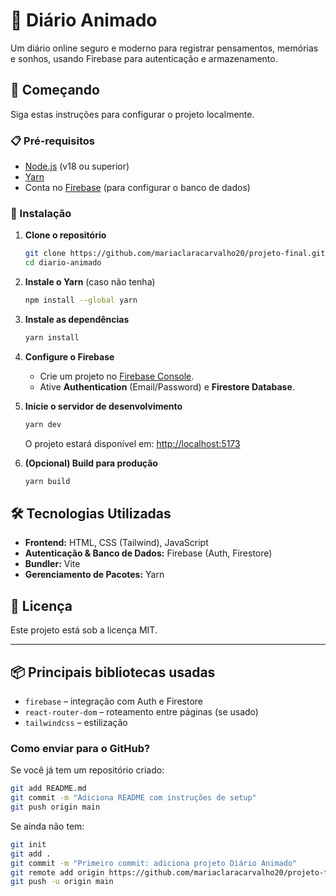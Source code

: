 # 📒 Diário Animado  

Um diário online seguro e moderno para registrar pensamentos, memórias e sonhos, usando Firebase para autenticação e armazenamento.  

## 🚀 Começando  

Siga estas instruções para configurar o projeto localmente.  

### 📋 Pré-requisitos  

- [Node.js](https://nodejs.org/) (v18 ou superior)  
- [Yarn](https://yarnpkg.com/) 
- Conta no [Firebase](https://firebase.google.com/) (para configurar o banco de dados)  

### 🔧 Instalação  

1. **Clone o repositório**  
   ```bash
   git clone https://github.com/mariaclaracarvalho20/projeto-final.git
   cd diario-animado
   ```

2. **Instale o Yarn** (caso não tenha)  
   ```bash
   npm install --global yarn
   ```

3. **Instale as dependências**  
   ```bash
   yarn install
   ```

4. **Configure o Firebase**  
   - Crie um projeto no [Firebase Console](https://console.firebase.google.com/).  
   - Ative **Authentication** (Email/Password) e **Firestore Database**.  

5. **Inicie o servidor de desenvolvimento**  
   ```bash
   yarn dev
   ```
   O projeto estará disponível em: [http://localhost:5173](http://localhost:5173)  

6. **(Opcional) Build para produção**  
   ```bash
   yarn build
   ```

## 🛠 Tecnologias Utilizadas  

- **Frontend:** HTML, CSS (Tailwind), JavaScript  
- **Autenticação & Banco de Dados:** Firebase (Auth, Firestore)  
- **Bundler:** Vite  
- **Gerenciamento de Pacotes:** Yarn  

## 📝 Licença  

Este projeto está sob a licença MIT.  

---  

## 📦 Principais bibliotecas usadas

- `firebase` – integração com Auth e Firestore
- `react-router-dom` – roteamento entre páginas (se usado)
- `tailwindcss` – estilização


### Como enviar para o GitHub?  
Se você já tem um repositório criado:  

```bash
git add README.md
git commit -m "Adiciona README com instruções de setup"
git push origin main
```  

Se ainda não tem:  

```bash
git init
git add .
git commit -m "Primeiro commit: adiciona projeto Diário Animado"
git remote add origin https://github.com/mariaclaracarvalho20/projeto-final.git
git push -u origin main
```  

